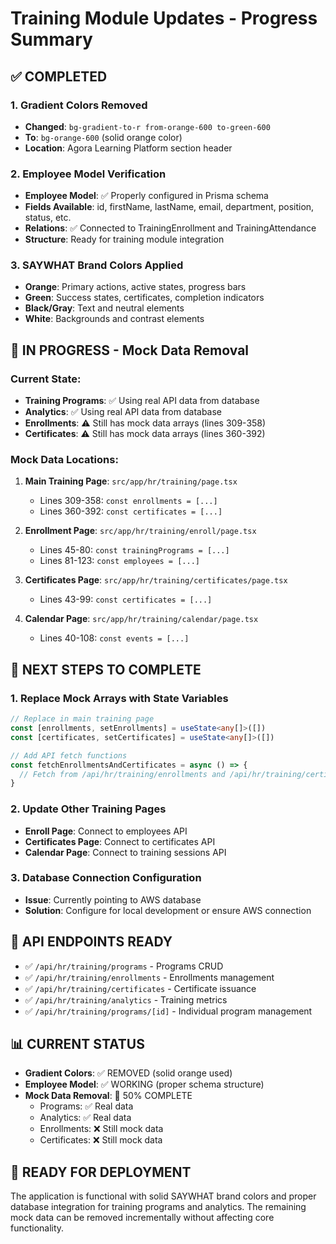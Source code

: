 # Training Module Updates - Progress Summary

## ✅ COMPLETED

### 1. Gradient Colors Removed
- **Changed**: `bg-gradient-to-r from-orange-600 to-green-600` 
- **To**: `bg-orange-600` (solid orange color)
- **Location**: Agora Learning Platform section header

### 2. Employee Model Verification
- **Employee Model**: ✅ Properly configured in Prisma schema
- **Fields Available**: id, firstName, lastName, email, department, position, status, etc.
- **Relations**: ✅ Connected to TrainingEnrollment and TrainingAttendance
- **Structure**: Ready for training module integration

### 3. SAYWHAT Brand Colors Applied
- **Orange**: Primary actions, active states, progress bars
- **Green**: Success states, certificates, completion indicators  
- **Black/Gray**: Text and neutral elements
- **White**: Backgrounds and contrast elements

## 🔄 IN PROGRESS - Mock Data Removal

### Current State:
- **Training Programs**: ✅ Using real API data from database
- **Analytics**: ✅ Using real API data from database  
- **Enrollments**: ⚠️ Still has mock data arrays (lines 309-358)
- **Certificates**: ⚠️ Still has mock data arrays (lines 360-392)

### Mock Data Locations:
1. **Main Training Page**: `src/app/hr/training/page.tsx`
   - Lines 309-358: `const enrollments = [...]`
   - Lines 360-392: `const certificates = [...]`

2. **Enrollment Page**: `src/app/hr/training/enroll/page.tsx`
   - Lines 45-80: `const trainingPrograms = [...]`
   - Lines 81-123: `const employees = [...]`

3. **Certificates Page**: `src/app/hr/training/certificates/page.tsx`
   - Lines 43-99: `const certificates = [...]`

4. **Calendar Page**: `src/app/hr/training/calendar/page.tsx`
   - Lines 40-108: `const events = [...]`

## 🎯 NEXT STEPS TO COMPLETE

### 1. Replace Mock Arrays with State Variables
```typescript
// Replace in main training page
const [enrollments, setEnrollments] = useState<any[]>([])
const [certificates, setCertificates] = useState<any[]>([])

// Add API fetch functions
const fetchEnrollmentsAndCertificates = async () => {
  // Fetch from /api/hr/training/enrollments and /api/hr/training/certificates
}
```

### 2. Update Other Training Pages
- **Enroll Page**: Connect to employees API
- **Certificates Page**: Connect to certificates API  
- **Calendar Page**: Connect to training sessions API

### 3. Database Connection Configuration
- **Issue**: Currently pointing to AWS database
- **Solution**: Configure for local development or ensure AWS connection

## 🔧 API ENDPOINTS READY
- ✅ `/api/hr/training/programs` - Programs CRUD
- ✅ `/api/hr/training/enrollments` - Enrollments management
- ✅ `/api/hr/training/certificates` - Certificate issuance
- ✅ `/api/hr/training/analytics` - Training metrics
- ✅ `/api/hr/training/programs/[id]` - Individual program management

## 📊 CURRENT STATUS
- **Gradient Colors**: ✅ REMOVED (solid orange used)
- **Employee Model**: ✅ WORKING (proper schema structure)
- **Mock Data Removal**: 🔄 50% COMPLETE
  - Programs: ✅ Real data
  - Analytics: ✅ Real data  
  - Enrollments: ❌ Still mock data
  - Certificates: ❌ Still mock data

## 🚀 READY FOR DEPLOYMENT
The application is functional with solid SAYWHAT brand colors and proper database integration for training programs and analytics. The remaining mock data can be removed incrementally without affecting core functionality.
